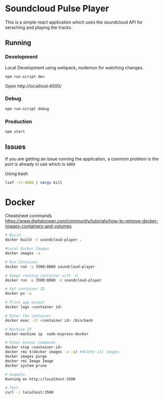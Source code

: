 # Soundcloud Pulse Player

This is a simple react application which uses the soundcloud API for seraching and playing the tracks.

## Running

### Development

Local Development using webpack, nodemon for watching changes.

```sh
npm run-script dev
```
Open http://localhost:4000/

### Debug

```sh
npm run-script debug
```

### Production

```sh
npm start
```

## Issues

If you are getting an issue running the application, a common problem is the port is already in use which is `4000`

Using bash

``` sh
lsof -ti:4000 | xargs kill
```

# Docker
Cheatsheet commands https://www.digitalocean.com/community/tutorials/how-to-remove-docker-images-containers-and-volumes

``` sh
# Build
docker build -t soundcloud-player .
```

``` sh
#Local Docker Images
docker images -a

# Run Container
docker run -p 3500:8080 soundcloud-player

# Keeps running container with -d
docker run -p 3500:8080 -d soundcloud-player
```

``` sh
# Get container ID
docker ps -a

# Print app output
docker logs <container id>

# Enter the container
docker exec -it <container id> /bin/bash

# Machine IP
docker-machine ip  node-express-docker

# Other Docker Commands
docker stop <container-id>
docker rmi $(docker images -a -q) #delete all images
docker images purge
docker rmi Image Image
docker system prune

# Example
Running on http://localhost:3500

# Test
curl -i localhost:3500

```